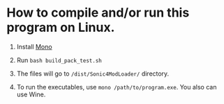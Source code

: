 # How to compile and/or run this program on Linux.

1. Install [Mono](https://www.mono-project.com/download/stable/#download-lin)

2. Run `bash build_pack_test.sh`

3. The files will go to `/dist/Sonic4ModLoader/` directory.

4. To run the executables, use `mono /path/to/program.exe`. You also can use Wine.
